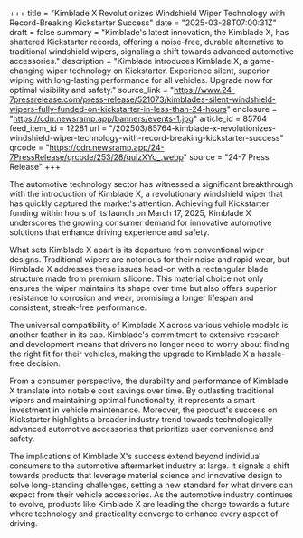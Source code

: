 +++
title = "Kimblade X Revolutionizes Windshield Wiper Technology with Record-Breaking Kickstarter Success"
date = "2025-03-28T07:00:31Z"
draft = false
summary = "Kimblade's latest innovation, the Kimblade X, has shattered Kickstarter records, offering a noise-free, durable alternative to traditional windshield wipers, signaling a shift towards advanced automotive accessories."
description = "Kimblade introduces Kimblade X, a game-changing wiper technology on Kickstarter. Experience silent, superior wiping with long-lasting performance for all vehicles. Upgrade now for optimal visibility and safety."
source_link = "https://www.24-7pressrelease.com/press-release/521073/kimblades-silent-windshield-wipers-fully-funded-on-kickstarter-in-less-than-24-hours"
enclosure = "https://cdn.newsramp.app/banners/events-1.jpg"
article_id = 85764
feed_item_id = 12281
url = "/202503/85764-kimblade-x-revolutionizes-windshield-wiper-technology-with-record-breaking-kickstarter-success"
qrcode = "https://cdn.newsramp.app/24-7PressRelease/qrcode/253/28/quizXYo_.webp"
source = "24-7 Press Release"
+++

<p>The automotive technology sector has witnessed a significant breakthrough with the introduction of Kimblade X, a revolutionary windshield wiper that has quickly captured the market's attention. Achieving full Kickstarter funding within hours of its launch on March 17, 2025, Kimblade X underscores the growing consumer demand for innovative automotive solutions that enhance driving experience and safety.</p><p>What sets Kimblade X apart is its departure from conventional wiper designs. Traditional wipers are notorious for their noise and rapid wear, but Kimblade X addresses these issues head-on with a rectangular blade structure made from premium silicone. This material choice not only ensures the wiper maintains its shape over time but also offers superior resistance to corrosion and wear, promising a longer lifespan and consistent, streak-free performance.</p><p>The universal compatibility of Kimblade X across various vehicle models is another feather in its cap. Kimblade's commitment to extensive research and development means that drivers no longer need to worry about finding the right fit for their vehicles, making the upgrade to Kimblade X a hassle-free decision.</p><p>From a consumer perspective, the durability and performance of Kimblade X translate into notable cost savings over time. By outlasting traditional wipers and maintaining optimal functionality, it represents a smart investment in vehicle maintenance. Moreover, the product's success on Kickstarter highlights a broader industry trend towards technologically advanced automotive accessories that prioritize user convenience and safety.</p><p>The implications of Kimblade X's success extend beyond individual consumers to the automotive aftermarket industry at large. It signals a shift towards products that leverage material science and innovative design to solve long-standing challenges, setting a new standard for what drivers can expect from their vehicle accessories. As the automotive industry continues to evolve, products like Kimblade X are leading the charge towards a future where technology and practicality converge to enhance every aspect of driving.</p>